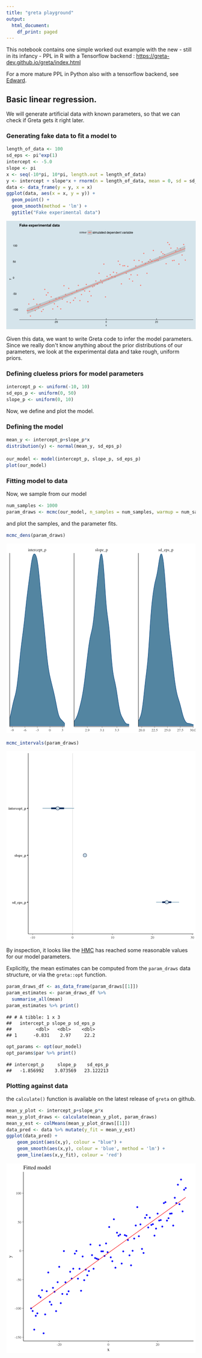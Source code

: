 ```yaml
---
title: "greta playground"
output:
  html_document:
    df_print: paged
---
```


This notebook contains one simple worked out example with the new - still in its infancy - PPL in R with a Tensorflow backend : https://greta-dev.github.io/greta/index.html

For a more mature PPL in Python also with a tensorflow backend, see [Edward](http://edwardlib.org/).



## Basic linear regression. 

We will generate artificial data with known parameters, so that we can check if Greta gets it right later. 

### Generating fake data to fit a model to


```r
length_of_data <- 100
sd_eps <- pi^exp(1)
intercept <- -5.0
slope <- pi
x <- seq(-10*pi, 10*pi, length.out = length_of_data)
y <- intercept + slope*x + rnorm(n = length_of_data, mean = 0, sd = sd_eps)
data <- data_frame(y = y, x = x)
ggplot(data, aes(x = x, y = y)) +
  geom_point() +
  geom_smooth(method = 'lm') +
  ggtitle("Fake experimental data")
```

![center](/figures/greta_playground/unnamed-chunk-2-1.png)

Given this data, we want to write Greta code to infer the model parameters. Since we really don't know anything about the prior distributions of our parameters, we look at the experimental data and take rough, uniform priors. 

### Defining clueless priors for model parameters


```r
intercept_p <- uniform(-10, 10)
sd_eps_p <- uniform(0, 50)
slope_p <- uniform(0, 10)
```

Now, we define and plot the model.

### Defining the model


```r
mean_y <- intercept_p+slope_p*x
distribution(y) <- normal(mean_y, sd_eps_p)

our_model <- model(intercept_p, slope_p, sd_eps_p)
plot(our_model)
```

### Fitting model to data

Now, we sample from our model

```r
num_samples <- 1000
param_draws <- mcmc(our_model, n_samples = num_samples, warmup = num_samples / 10)
```

and plot the samples, and the parameter fits.

```r
mcmc_dens(param_draws)
```

![center](/figures/greta_playground/unnamed-chunk-6-1.png)

```r
mcmc_intervals(param_draws)
```

![center](/figures/greta_playground/unnamed-chunk-6-2.png)

By inspection, it looks like the [HMC](https://arxiv.org/abs/1701.02434) has reached some reasonable values for our model parameters. 

Explicitly, the mean estimates can be computed from the `param_draws` data structure, or via the `greta::opt` function.   

```r
param_draws_df <- as_data_frame(param_draws[[1]])
param_estimates <- param_draws_df %>% 
  summarise_all(mean)
param_estimates %>% print()
```

```
## # A tibble: 1 x 3
##   intercept_p slope_p sd_eps_p
##         <dbl>   <dbl>    <dbl>
## 1      -0.831    2.97     22.2
```

```r
opt_params <- opt(our_model)
opt_params$par %>% print()
```

```
## intercept_p     slope_p    sd_eps_p 
##   -1.856992    3.073569   23.122213
```

### Plotting against data

the `calculate()` function is available on the latest release of `greta` on github.

```r
mean_y_plot <- intercept_p+slope_p*x
mean_y_plot_draws <- calculate(mean_y_plot, param_draws)
mean_y_est <- colMeans(mean_y_plot_draws[[1]])
data_pred <- data %>% mutate(y_fit = mean_y_est)
ggplot(data_pred) +
    geom_point(aes(x,y), colour = "blue") +
    geom_smooth(aes(x,y), colour = 'blue', method = 'lm') +
    geom_line(aes(x,y_fit), colour = 'red')
```

![center](/figures/greta_playground/unnamed-chunk-8-1.png)

